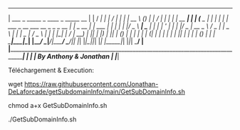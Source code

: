  _____________________________________________________________________________________________________________ 
 |    ___       _          _____       _     ____                         _             _____        __       |
 |  / ____|    | |        / ____|     | |   |  __ \                      (_)           |_   _|      / _|      |
 | | |  __  ___| |_      | (___  _   _| |__ | |  | | ___  _ __ ___   __ _ _ _ __         | |  _ __ | |_ ___   |
 | | | |_ |/ _ \ __|      \___ \| | | | '_ \| |  | |/ _ \| __   _ \ / _  | |  _ \        | | |  _ \|  _/ _ \  |
 | | |__| |  __/ |_       ____) | |_| | |_) | |__| | (_) | | | | | | (_| | | | | |      _| |_| | | | |  (_) | |
 |  \_____|\___|\__|     |_____/ \____|____/|_____/ \___/|_| |_| |_|\____|_|_| |_|     |_____|_| |_|_| \___/  |
 |____________________________________________________________________________________________________________|
                                                                                      |                       |
                                                                                      | By Anthony & Jonathan |
                                                                                      |_______________________|


Téléchargement & Execution:

wget https://raw.githubusercontent.com/Jonathan-DeLaforcade/getSubdomainInfo/main/GetSubDomainInfo.sh

chmod a+x GetSubDomainInfo.sh 

./GetSubDomainInfo.sh
